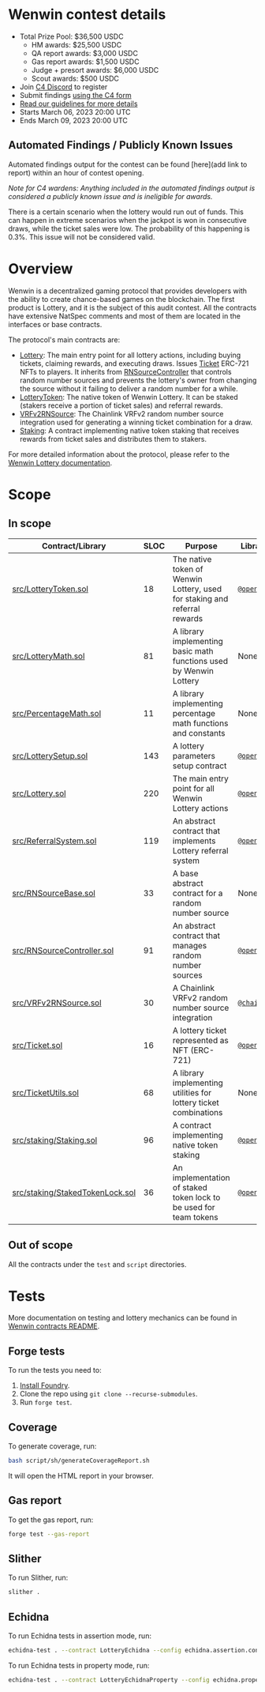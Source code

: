 # Wenwin contest details

- Total Prize Pool: $36,500 USDC
  - HM awards: $25,500 USDC
  - QA report awards: $3,000 USDC
  - Gas report awards: $1,500 USDC
  - Judge + presort awards: $6,000 USDC
  - Scout awards: $500 USDC
- Join [C4 Discord](https://discord.gg/code4rena) to register
- Submit findings [using the C4 form](https://code4rena.com/contests/2023-03-wenwin-contest/submit)
- [Read our guidelines for more details](https://docs.code4rena.com/roles/wardens)
- Starts March 06, 2023 20:00 UTC
- Ends March 09, 2023 20:00 UTC

## Automated Findings / Publicly Known Issues

Automated findings output for the contest can be found [here](add link to report) within an hour of contest opening.

*Note for C4 wardens: Anything included in the automated findings output is considered a publicly known issue and is ineligible for awards.*

There is a certain scenario when the lottery would run out of funds. This can happen in extreme scenarios when the jackpot is won in consecutive draws, while the ticket sales were low. The probability of this happening is 0.3%. This issue will not be considered valid.

# Overview

Wenwin is a decentralized gaming protocol that provides developers with the ability to create chance-based games on the blockchain. The first product is Lottery, and it is the subject of this audit contest. All the contracts have extensive NatSpec comments and most of them are located in the interfaces or base contracts.

The protocol's main contracts are:

- [Lottery](src/Lottery.sol): The main entry point for all lottery actions, including buying tickets, claiming rewards, and executing draws. Issues [Ticket](src/Ticket.sol) ERC-721 NFTs to players. It inherits from [RNSourceController](src/RNSourceController.sol) that controls random number sources and prevents the lottery's owner from changing the source without it failing to deliver a random number for a while.
- [LotteryToken](src/LotteryToken.sol): The native token of Wenwin Lottery. It can be staked (stakers receive a portion of ticket sales) and referral rewards.
- [VRFv2RNSource](src/VRFv2RNSource.sol): The Chainlink VRFv2 random number source integration used for generating a winning ticket combination for a draw.
- [Staking](src/staking/Staking.sol): A contract implementing native token staking that receives rewards from ticket sales and distributes them to stakers.

For more detailed information about the protocol, please refer to the [Wenwin Lottery documentation](https://docs.wenwin.com/wenwin-lottery).

# Scope

## In scope

| Contract/Library                                                   | SLOC | Purpose                                                                       | Libraries used                                                  |
| ------------------------------------------------------------------ | ---- | ----------------------------------------------------------------------------- | --------------------------------------------------------------- |
| [src/LotteryToken.sol](src/LotteryToken.sol)                       | 18   | The native token of Wenwin Lottery, used for staking and referral rewards     | [`@openzeppelin/*`](https://openzeppelin.com/contracts/)        |
| [src/LotteryMath.sol](src/LotteryMath.sol)                         | 81   | A library implementing basic math functions used by Wenwin Lottery            | None                                                            |
| [src/PercentageMath.sol](src/PercentageMath.sol)                   | 11   | A library implementing percentage math functions and constants                | None                                                            |
| [src/LotterySetup.sol](src/LotterySetup.sol)                       | 143  | A lottery parameters setup contract                                           | [`@openzeppelin/*`](https://openzeppelin.com/contracts/)        |
| [src/Lottery.sol](src/Lottery.sol)                                 | 220  | The main entry point for all Wenwin Lottery actions                           | [`@openzeppelin/*`](https://openzeppelin.com/contracts/)        |
| [src/ReferralSystem.sol](src/ReferralSystem.sol)                   | 119  | An abstract contract that implements Lottery referral system                  | [`@openzeppelin/*`](https://openzeppelin.com/contracts/)        |
| [src/RNSourceBase.sol](src/RNSourceBase.sol)                       | 33   | A base abstract contract for a random number source                           | None                                                            |
| [src/RNSourceController.sol](src/RNSourceController.sol)           | 91   | An abstract contract that manages random number sources                       | [`@openzeppelin/*`](https://openzeppelin.com/contracts/)        |
| [src/VRFv2RNSource.sol](src/VRFv2RNSource.sol)                     | 30   | A Chainlink VRFv2 random number source integration                            | [`@chainlink/*`](https://github.com/smartcontractkit/chainlink) |
| [src/Ticket.sol](src/Ticket.sol)                                   | 16   | A lottery ticket represented as NFT (ERC-721)                                 | [`@openzeppelin/*`](https://openzeppelin.com/contracts/)        |
| [src/TicketUtils.sol](src/TicketUtils.sol)                         | 68   | A library implementing utilities for lottery ticket combinations              | None                                                            |
| [src/staking/Staking.sol](src/staking/Staking.sol)                 | 96   | A contract implementing native token staking                                  | [`@openzeppelin/*`](https://openzeppelin.com/contracts/)        |
| [src/staking/StakedTokenLock.sol](src/staking/StakedTokenLock.sol) | 36   | An implementation of staked token lock to be used for team tokens             | [`@openzeppelin/*`](https://openzeppelin.com/contracts/)        |


## Out of scope

All the contracts under the `test` and `script` directories.

# Tests

More documentation on testing and lottery mechanics can be found in [Wenwin contracts README](https://github.com/wenwincom/wenwin-contracts/blob/main/README.md).

## Forge tests

To run the tests you need to:

1. [Install Foundry](https://book.getfoundry.sh/getting-started/installation).
2. Clone the repo using `git clone --recurse-submodules`.
3. Run `forge test`.

## Coverage

To generate coverage, run:

```bash
bash script/sh/generateCoverageReport.sh
```

It will open the HTML report in your browser.

## Gas report

To get the gas report, run:

```bash
forge test --gas-report
```

## Slither

To run Slither, run:

```bash
slither .
```

## Echidna

To run Echidna tests in assertion mode, run:

```bash
echidna-test . --contract LotteryEchidna --config echidna.assertion.config.yaml
```

To run Echidna tests in property mode, run:

```bash
echidna-test . --contract LotteryEchidnaProperty --config echidna.property.config.yaml
```
